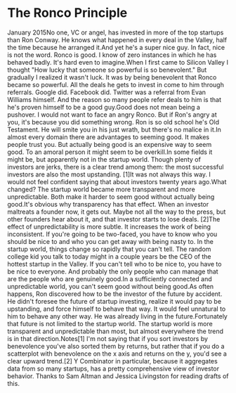# The Ronco Principle

January 2015No one, VC or angel, has invested in more of the top startups than
Ron Conway.  He knows what happened in every deal in the Valley,
half the time because he arranged it.And yet he's a super nice guy.  In fact, nice is not the word.
Ronco is good. I know of zero instances in which he has behaved
badly.  It's hard even to imagine.When I first came to Silicon Valley I thought "How lucky that someone
so powerful is so benevolent."  But gradually I realized it wasn't
luck.  It was by being benevolent that Ronco became so powerful.
All the deals he gets to invest in come to him through referrals.
Google did. Facebook did. Twitter was a referral from Evan Williams
himself.  And the reason so many people refer deals to him is that
he's proven himself to be a good guy.Good does not mean being a pushover.  I would not want to face an
angry Ronco.  But if Ron's angry at you, it's because you did
something wrong.  Ron is so old school he's Old Testament.  He will
smite you in his just wrath, but there's no malice in it.In almost every domain there are advantages to seeming good.  It
makes people trust you.  But actually being good is an expensive
way to seem good.  To an amoral person it might seem to be overkill.In some fields it might be, but apparently not in the startup world.
Though plenty of investors are jerks, there is a clear trend among
them: the most successful investors are also the most upstanding. 
[1]It was not always this way.  I would not feel confident saying that
about investors twenty years ago.What changed?  The startup world became more transparent and more
unpredictable.  Both make it harder to seem good without actually
being good.It's obvious why transparency has that effect.  When an investor
maltreats a founder now, it gets out.  Maybe not all the way to the
press, but other founders hear about it, and that investor
starts to lose deals. 
[2]The effect of unpredictability is more subtle.  It increases the
work of being inconsistent.  If you're going to be two-faced, you
have to know who you should be nice to and who you can get away
with being nasty to.  In the startup world, things change so rapidly
that you can't tell.  The random college kid you talk to today might
in a couple years be the CEO of the hottest startup in the Valley.
If you can't tell who to be nice to, you have to be nice to everyone.
And probably the only people who can manage that are the people who
are genuinely good.In a sufficiently connected and unpredictable world, you can't seem
good without being good.As often happens, Ron discovered how to be the investor of the
future by accident.  He didn't foresee the future of startup
investing, realize it would pay to be upstanding, and force himself
to behave that way. It would feel unnatural to him to behave any
other way.  He was already 
living in the future.Fortunately that future is not limited to the startup world.  The
startup world is more transparent and unpredictable than most, but
almost everywhere the trend is in that direction.Notes[1]
I'm not saying that if you sort investors by benevolence
you've also sorted them by returns, but rather that if you do a
scatterplot with benevolence on the x axis and returns on the y,
you'd see a clear upward trend.[2]
Y Combinator in particular, because it aggregates data
from so many startups, has a pretty comprehensive view of
investor behavior.
Thanks to Sam Altman and Jessica Livingston for reading drafts of
this.